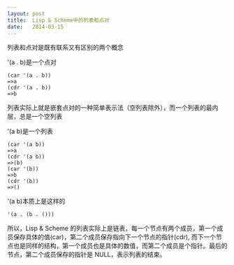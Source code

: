 ```yaml
---
layout: post
title:  Lisp & Scheme中的列表和点对
date:   2014-03-15
---
```

列表和点对是既有联系又有区别的两个概念

'(a . b)是一个点对

    (car '(a . b))
    =>a
    (cdr '(a . b))
    =>b

列表实际上就是嵌套点对的一种简单表示法（空列表除外），而一个列表的最内层，总是一个空列表

'(a b)是一个列表

    (car '(a b))
    =>a
    (cdr '(a b))
    =>(b)
    (car '(b))
    =>b
    (cdr '(b))
    =>()

'(a b)本质上是这样的

    '(a . (b . ()))

所以，Lisp & Scheme 的列表实际上是链表，每一个节点有两个成员，第一个成员保存具体的值(car)，第二个成员保存指向下一个节点的指针(cdr), 而下一个节点也是同样的结构，第一个成员也是具体的数值，而第二个成员是个指针。最后的节点，第二个成员保存的指针是 NULL，表示列表的结束。